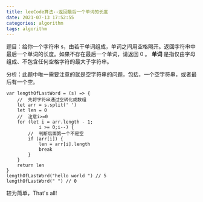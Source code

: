 ```yaml
---
title: leeCode算法--返回最后一个单词的长度
date: 2021-07-13 17:52:55
categories: algorithm
tags: algorithm
---
```

题目：给你一个字符串 s，由若干单词组成，单词之间用空格隔开。返回字符串中最后一个单词的长度。如果不存在最后一个单词，请返回 0 。
<strong>单词</strong> 是指仅由字母组成、不包含任何空格字符的最大子字符串。

分析：此题中唯一需要注意的就是空字符串的问题，包括，一个空字符串，或者最后有一个空。

```
var lengthOfLastWord = (s) => {
    //  先将字符串通过空转化成数组
    let arr = s.split(' ')
    let len = 0
    //  注意i>=0
    for (let i = arr.length - 1;
            i >= 0;i--) {
        //  判断后面第一个不是空
        if (arr[i]) {
            len = arr[i].length
            break
        }
    }
    return len
}
lengthOfLastWord("hello world ") // 5
lengthOfLastWord(" ") // 0
```
较为简单，That's all!